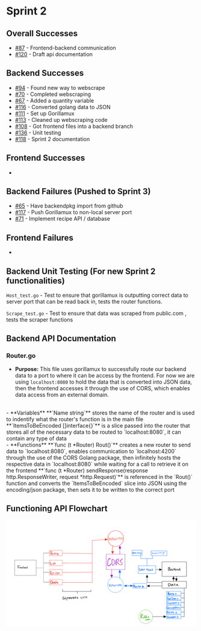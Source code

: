 # Sprint 2

## Overall Successes 
- [#87](https://github.com/TylerMetz/Saucier720/issues/87) - Frontend-backend communication
- [#120](https://github.com/TylerMetz/Saucier720/issues/120) - Draft api documentation 

## Backend Successes
- [#94](https://github.com/TylerMetz/Saucier720/issues/94) - Found new way to webscrape 
- [#70](https://github.com/TylerMetz/Saucier720/issues/70) - Completed webscraping
- [#67](https://github.com/TylerMetz/Saucier720/issues/67) - Added a quantity variable 
- [#116](https://github.com/TylerMetz/Saucier720/issues/116) - Converted golang data to JSON
- [#111](https://github.com/TylerMetz/Saucier720/issues/111) - Set up Gorillamux 
- [#113](https://github.com/TylerMetz/Saucier720/issues/113) - Cleaned up webscraping code
- [#108](https://github.com/TylerMetz/Saucier720/issues/108) - Got frontend files into a backend branch 
- [#136](https://github.com/TylerMetz/Saucier720/issues/136) - Unit testing 
- [#118](https://github.com/TylerMetz/Saucier720/issues/118) - Sprint 2 documentation 

## Frontend Successes
- 

## Backend Failures (Pushed to Sprint 3)
- [#65](https://github.com/TylerMetz/Saucier720/issues/65) - Have backendpkg import from github
- [#117](https://github.com/TylerMetz/Saucier720/issues/117) - Push Gorillamux to non-local server port
- [#71](https://github.com/TylerMetz/Saucier720/issues/71) - Implement recipe API / database 

## Frontend Failures
-

## Backend Unit Testing (For new Sprint 2 functionalities)
`Host_test.go` - Test to ensure that gorillamux is outputting correct data to server port that can be read back in, tests the router functions. 

`Scrape_test.go` - Test to ensure that data was scraped from public.com , tests the scraper functions 

## Backend API Documentation 
### Router.go
- **Purpose:** This file uses gorillamux to successfully route our backend data to a port to where it can be access by the frontend. For now we are using `localhost:8080` to hold the data that is converted into JSON data, then the frontend accesses it through the use of CORS, which enables data access from an external domain.
<br>
- **Variables**
  **`Name string`** stores the name of the router and is used to indentify what the router's function is in the main file
  **`ItemsToBeEncoded []interface{}`** is a slice passed into the router that stores all of the necessary data to be routed to `localhost:8080`, it can contain any type of data
  <br>
- **Functions**
  **`func (t *Router) Rout()`** creates a new router to send data to `localhost:8080`, enables communication to `localhost:4200` through the use of the CORS Golang package, then infinitely hosts the respective data in `localhost:8080` while waiting for a call to retrieve it on the frontend
  **`func (t *Router) sendResponse(response http.ResponseWriter, request *http.Request)`** is referenced in the `Rout()` function and converts the `ItemsToBeEncoded` slice into JSON using the encoding/json package, then sets it to be written to the correct port

## Functioning API Flowchart
![Flowchart Image](https://github.com/TylerMetz/Saucier720/blob/pngupload/Other/BackendFrontendCommunication/API.png?raw=true)

